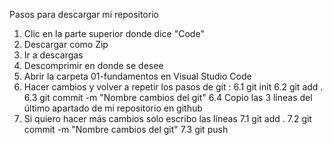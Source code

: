 Pasos para descargar mi repositorio

1. Clic en la parte superior donde dice "Code"
2. Descargar como Zip
3. Ir a descargas
4. Descomprimir en donde se desee
5. Abrir la carpeta 01-fundamentos en Visual Studio Code
6. Hacer cambios y volver a repetir los pasos de git :
6.1 git init
6.2 git add .
6.3 git commit -m "Nombre cambios del git"
6.4 Copio las 3 líneas del último apartado de mi repositorio en github
7. Si quiero hacer más cambios solo escribo las líneas
7.1 git add .
7.2 git commit -m "Nombre cambios del git"
7.3 git push